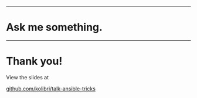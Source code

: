 ------
# Ask me something.

---
# Thank you!

View the slides at

[github.com/kolibri/talk-ansible-tricks](https://github.com/kolibri/talk-ansible-tricks)
